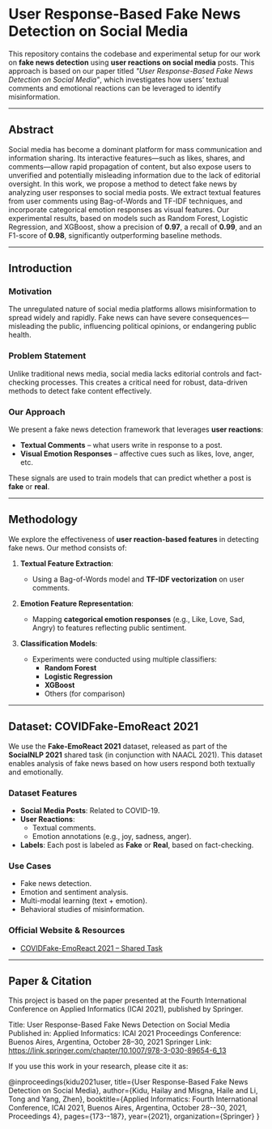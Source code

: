 # User Response-Based Fake News Detection on Social Media

This repository contains the codebase and experimental setup for our work on **fake news detection** using **user reactions on social media** posts. This approach is based on our paper titled _"User Response-Based Fake News Detection on Social Media"_, which investigates how users’ textual comments and emotional reactions can be leveraged to identify misinformation.

---

##  Abstract

Social media has become a dominant platform for mass communication and information sharing. Its interactive features—such as likes, shares, and comments—allow rapid propagation of content, but also expose users to unverified and potentially misleading information due to the lack of editorial oversight. In this work, we propose a method to detect fake news by analyzing user responses to social media posts. We extract textual features from user comments using Bag-of-Words and TF-IDF techniques, and incorporate categorical emotion responses as visual features. Our experimental results, based on models such as Random Forest, Logistic Regression, and XGBoost, show a precision of **0.97**, a recall of **0.99**, and an F1-score of **0.98**, significantly outperforming baseline methods.

---

## Introduction

### Motivation
The unregulated nature of social media platforms allows misinformation to spread widely and rapidly. Fake news can have severe consequences—misleading the public, influencing political opinions, or endangering public health.

### Problem Statement
Unlike traditional news media, social media lacks editorial controls and fact-checking processes. This creates a critical need for robust, data-driven methods to detect fake content effectively.

### Our Approach
We present a fake news detection framework that leverages **user reactions**:
- **Textual Comments** – what users write in response to a post.
- **Visual Emotion Responses** – affective cues such as likes, love, anger, etc.

These signals are used to train models that can predict whether a post is **fake** or **real**.

---

##  Methodology

We explore the effectiveness of **user reaction-based features** in detecting fake news. Our method consists of:

1. **Textual Feature Extraction**:
   - Using a Bag-of-Words model and **TF-IDF vectorization** on user comments.
   
2. **Emotion Feature Representation**:
   - Mapping **categorical emotion responses** (e.g., Like, Love, Sad, Angry) to features reflecting public sentiment.

3. **Classification Models**:
   - Experiments were conducted using multiple classifiers:
     - **Random Forest**
     - **Logistic Regression**
     - **XGBoost**
     - Others (for comparison)

---

##  Dataset: COVIDFake-EmoReact 2021

We use the **Fake-EmoReact 2021** dataset, released as part of the **SocialNLP 2021** shared task (in conjunction with NAACL 2021). This dataset enables analysis of fake news based on how users respond both textually and emotionally.

### Dataset Features

- **Social Media Posts**: Related to COVID-19.
- **User Reactions**:
  - Textual comments.
  - Emotion annotations (e.g., joy, sadness, anger).
- **Labels**: Each post is labeled as **Fake** or **Real**, based on fact-checking.

### Use Cases

- Fake news detection.
- Emotion and sentiment analysis.
- Multi-modal learning (text + emotion).
- Behavioral studies of misinformation.

### Official Website & Resources

- [COVIDFake-EmoReact 2021 – Shared Task](https://sites.google.com/view/covidfake-emoreact-2021/)

---
##  Paper & Citation
This project is based on the paper presented at the Fourth International Conference on Applied Informatics (ICAI 2021), published by Springer.

 Title: User Response-Based Fake News Detection on Social Media
 Published in: Applied Informatics: ICAI 2021 Proceedings
 Conference: Buenos Aires, Argentina, October 28–30, 2021
 Springer Link: https://link.springer.com/chapter/10.1007/978-3-030-89654-6_13



If you use this work in your research, please cite it as:

@inproceedings{kidu2021user,
  title={User Response-Based Fake News Detection on Social Media},
  author={Kidu, Hailay and Misgna, Haile and Li, Tong and Yang, Zhen},
  booktitle={Applied Informatics: Fourth International Conference, ICAI 2021, Buenos Aires, Argentina, October 28--30, 2021, Proceedings 4},
  pages={173--187},
  year={2021},
  organization={Springer}
}


